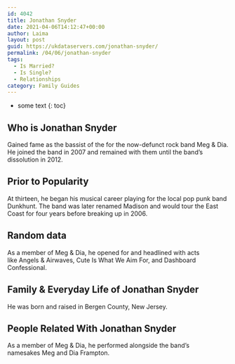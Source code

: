 ```yaml
---
id: 4042
title: Jonathan Snyder
date: 2021-04-06T14:12:47+00:00
author: Laima
layout: post
guid: https://ukdataservers.com/jonathan-snyder/
permalink: /04/06/jonathan-snyder
tags:
  - Is Married?
  - Is Single?
  - Relationships
category: Family Guides
---
```


* some text
{: toc}


## Who is Jonathan Snyder
                  
                  
                  
Gained fame as the bassist of the for the now-defunct rock band Meg & Dia. He joined the band in 2007 and remained with them until the band&#8217;s dissolution in 2012. 
                  
              
            
              
            
                
                
                
## Prior to Popularity
                  
                  
                  
At thirteen, he began his musical career playing for the local pop punk band Dunkhunt. The band was later renamed Madison and would tour the East Coast for four years before breaking up in 2006. 
                  
              
            
              
            
                
                
                
## Random data
                  
                  
                  
As a member of Meg & Dia, he opened for and headlined with acts like Angels & Airwaves, Cute Is What We Aim For, and Dashboard Confessional. 
                  
              
            
              
            
                
                
                
## Family & Everyday Life of Jonathan Snyder
                  
                  
                  
He was born and raised in Bergen County, New Jersey. 
                  
              
            
              
            
                
                
                
## People Related With Jonathan Snyder
                  
                  
                  
As a member of Meg & Dia, he performed alongside the band&#8217;s namesakes Meg and Dia Frampton. 
                  
              
            
              
            
                
              
            
              
              
            
            
              
            
          
          
          